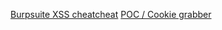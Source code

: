 
[Burpsuite XSS cheatcheat](https://portswigger.net/web-security/cross-site-scripting/cheat-sheet)
[POC / Cookie grabber](https://swisskyrepo.github.io/PayloadsAllTheThings/XSS%20Injection/#exploit-code-or-poc)
